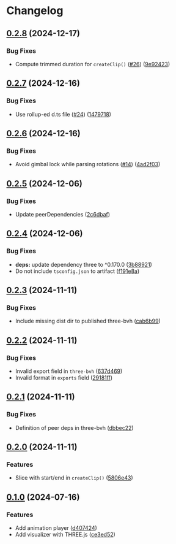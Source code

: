 # Changelog

## [0.2.8](https://github.com/nandenjin/bvh/compare/three-bvh-v0.2.7...three-bvh-v0.2.8) (2024-12-17)


### Bug Fixes

* Compute trimmed duration for `createClip()` ([#26](https://github.com/nandenjin/bvh/issues/26)) ([9e92423](https://github.com/nandenjin/bvh/commit/9e92423b7df7aa0fa3b10f095d6854cae4e8ba7a))

## [0.2.7](https://github.com/nandenjin/bvh/compare/three-bvh-v0.2.6...three-bvh-v0.2.7) (2024-12-16)


### Bug Fixes

* Use rollup-ed d.ts file ([#24](https://github.com/nandenjin/bvh/issues/24)) ([1479718](https://github.com/nandenjin/bvh/commit/14797186811a6aefd1352330349518de1379ee27))

## [0.2.6](https://github.com/nandenjin/bvh/compare/three-bvh-v0.2.5...three-bvh-v0.2.6) (2024-12-16)


### Bug Fixes

* Avoid gimbal lock while parsing rotations ([#14](https://github.com/nandenjin/bvh/issues/14)) ([4ad2f03](https://github.com/nandenjin/bvh/commit/4ad2f03b369cc78364c12750b373eeb68fceaa06))

## [0.2.5](https://github.com/nandenjin/bvh/compare/three-bvh-v0.2.4...three-bvh-v0.2.5) (2024-12-06)


### Bug Fixes

* Update peerDependencies ([2c6dbaf](https://github.com/nandenjin/bvh/commit/2c6dbaf5a38116ed8ba2a1fcbe3d463df9e5ec15))

## [0.2.4](https://github.com/nandenjin/bvh/compare/three-bvh-v0.2.3...three-bvh-v0.2.4) (2024-12-06)


### Bug Fixes

* **deps:** update dependency three to ^0.170.0 ([3b88921](https://github.com/nandenjin/bvh/commit/3b88921b321058679c7e231df4ee283be8e3280e))
* Do not include `tsconfig.json` to artifact ([f191e8a](https://github.com/nandenjin/bvh/commit/f191e8a2f9e62bf3a1ac7c92bbfff4fb952701f0))

## [0.2.3](https://github.com/nandenjin/bvh/compare/three-bvh-v0.2.2...three-bvh-v0.2.3) (2024-11-11)


### Bug Fixes

* Include missing dist dir to published three-bvh ([cab6b99](https://github.com/nandenjin/bvh/commit/cab6b99b1df82a37cb9f232f30ad036e83917af5))

## [0.2.2](https://github.com/nandenjin/bvh/compare/three-bvh-v0.2.1...three-bvh-v0.2.2) (2024-11-11)


### Bug Fixes

* Invalid export field in `three-bvh` ([637d469](https://github.com/nandenjin/bvh/commit/637d4696c9a1833a97459e174dcf51a54fcf86e8))
* Invalid format in `exports` field ([29181ff](https://github.com/nandenjin/bvh/commit/29181ffa60fd20aa16c713a44e3e180ae7b5ec11))

## [0.2.1](https://github.com/nandenjin/bvh/compare/three-bvh-v0.2.0...three-bvh-v0.2.1) (2024-11-11)


### Bug Fixes

* Definition of peer deps in three-bvh ([dbbec22](https://github.com/nandenjin/bvh/commit/dbbec2256635a7ce65fc10905dde9c41e61e537a))

## [0.2.0](https://github.com/nandenjin/bvh/compare/three-bvh-v0.1.0...three-bvh-v0.2.0) (2024-11-11)


### Features

* Slice with start/end in `createClip()` ([5806e43](https://github.com/nandenjin/bvh/commit/5806e43082e732564d2015a6f359565a3f0f79c5))

## [0.1.0](https://github.com/nandenjin/bvh/compare/three-bvh-v0.0.1...three-bvh-v0.1.0) (2024-07-16)


### Features

* Add animation player ([d407424](https://github.com/nandenjin/bvh/commit/d407424be4ca45793ac53f82e6a512f39e0ef56d))
* Add visualizer with THREE.js ([ce3ed52](https://github.com/nandenjin/bvh/commit/ce3ed527b109cffd23ae723b0e82135bfb7b9084))

